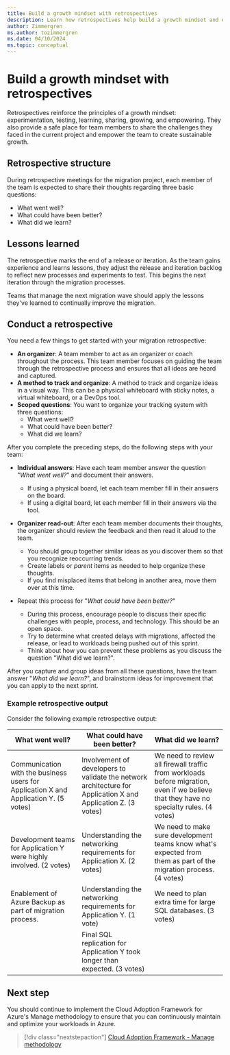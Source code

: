 ```yaml
---
title: Build a growth mindset with retrospectives
description: Learn how retrospectives help build a growth mindset and empower teams to create sustainable growth.
author: Zimmergren
ms.author: tozimmergren
ms.date: 04/10/2024
ms.topic: conceptual
---
```


# Build a growth mindset with retrospectives

Retrospectives reinforce the principles of a growth mindset: experimentation, testing, learning, sharing, growing, and empowering. They also provide a safe place for team members to share the challenges they faced in the current project and empower the team to create sustainable growth.

## Retrospective structure

During retrospective meetings for the migration project, each member of the team is expected to share their thoughts regarding three basic questions:

- What went well?
- What could have been better?
- What did we learn?

## Lessons learned

The retrospective marks the end of a release or iteration. As the team gains experience and learns lessons, they adjust the release and iteration backlog to reflect new processes and experiments to test. This begins the next iteration through the migration processes.

Teams that manage the next migration wave should apply the lessons they've learned to continually improve the migration.

## Conduct a retrospective

You need a few things to get started with your migration retrospective:

- **An organizer**: A team member to act as an organizer or coach throughout the process. This team member focuses on guiding the team through the retrospective process and ensures that all ideas are heard and captured.
- **A method to track and organize**: A method to track and organize ideas in a visual way. This can be a physical whiteboard with sticky notes, a virtual whiteboard, or a DevOps tool.
- **Scoped questions**: You want to organize your tracking system with three questions:
  - What went well?
  - What could have been better?
  - What did we learn?

After you complete the preceding steps, do the following steps with your team:

- **Individual answers**: Have each team member answer the question "_What went well?_" and document their answers.
  - If using a physical board, let each team member fill in their answers on the board.
  - If using a digital board, let each member fill in their answers via the tool.
- **Organizer read-out**: After each team member documents their thoughts, the organizer should review the feedback and then read it aloud to the team.
  - You should group together similar ideas as you discover them so that you recognize reoccurring trends.
  - Create labels or _parent_ items as needed to help organize these thoughts.
  - If you find misplaced items that belong in another area, move them over at this time.

- Repeat this process for "_What could have been better?_"
  - During this process, encourage people to discuss their specific challenges with people, process, and technology. This should be an open space.
  - Try to determine what created delays with migrations, affected the release, or lead to workloads being pushed out of this sprint.
  - Think about how you can prevent these problems as you discuss the question "What did we learn?".

After you capture and group ideas from all these questions, have the team answer "_What did we learn?_", and brainstorm ideas for improvement that you can apply to the next sprint.

### Example retrospective output

Consider the following example retrospective output:

|What went well?|What could have been better?|What did we learn?|
|---|---|---|
|Communication with the business users for Application X and Application Y. (5 votes)|Involvement of developers to validate the network architecture for Application X and Application Z. (3 votes)|We need to review all firewall traffic from workloads before migration, even if we believe that they have no specialty rules. (4 votes)|
|Development teams for Application Y were highly involved. (2 votes)|Understanding the networking requirements for Application X. (2 votes)|We need to make sure development teams know what's expected from them as part of the migration process. (4 votes)|
|Enablement of Azure Backup as part of migration process.|Understanding the networking requirements for Application Y. (1 vote)|We need to plan extra time for large SQL databases. (3 votes)|
| |Final SQL replication for Application Y took longer than expected. (3 votes)| |

## Next step

You should continue to implement the Cloud Adoption Framework for Azure's Manage methodology to ensure that you can continuously maintain and optimize your workloads in Azure.

> [!div class="nextstepaction"]
> [Cloud Adoption Framework - Manage methodology](../../manage/index.md)
